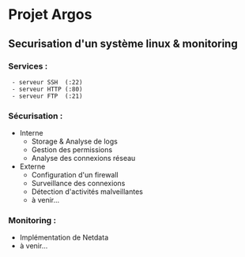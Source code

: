 # Projet Argos

## Securisation d'un système linux & monitoring

### Services :
```
 - serveur SSH  (:22)
 - serveur HTTP (:80)
 - serveur FTP  (:21)
 ```
### Sécurisation :
 - Interne
	 - Storage & Analyse de logs
	 - Gestion des permissions
	 - Analyse des connexions réseau
- Externe
	- Configuration d'un firewall
	- Surveillance des connexions
	- Détection d'activités malveillantes
	- à venir...

### Monitoring :
 - Implémentation de Netdata
 - à venir... 


